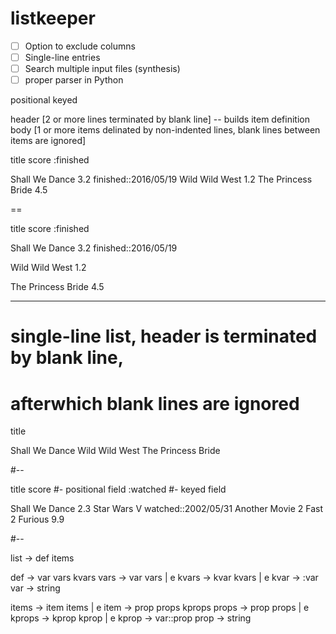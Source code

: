 # listkeeper

- [ ] Option to exclude columns
- [ ] Single-line entries
- [ ] Search multiple input files (synthesis)
- [ ] proper parser in Python

positional
keyed

header [2 or more lines terminated by blank line] -- builds item definition
body [1 or more items delinated by non-indented lines, blank lines between items are ignored]


title
score
:finished

Shall We Dance
  3.2
  finished::2016/05/19
Wild Wild West
  1.2
The Princess Bride
  4.5

==

title
  score
  :finished

Shall We Dance
  3.2
  finished::2016/05/19

Wild Wild West
  1.2

The Princess Bride
  4.5


---------------------

# single-line list, header is terminated by blank line,
# afterwhich blank lines are ignored

title

Shall We Dance
Wild Wild West
The Princess Bride

#--

title
score    #- positional field
:watched #- keyed field

Shall We Dance
  2.3
Star Wars V
  watched::2002/05/31
Another Movie
2 Fast 2 Furious
  9.9

#--

list ->  def items

def -> var vars kvars
vars -> var vars | e
kvars -> kvar kvars | e
kvar -> :var
var -> string

items -> item items | e
item -> prop props kprops
props -> prop props | e
kprops -> kprop kprop | e
kprop -> var::prop
prop -> string
